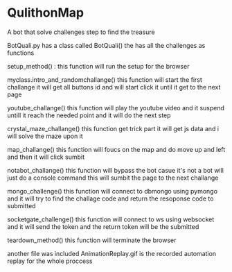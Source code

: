 # QulithonMap
A bot that solve challenges step to find the treasure 


BotQuali.py has a class called BotQuali() the has all the challenges as functions 

setup_method() : 
this function will run the setup for the browser 

myclass.intro_and_randomchallange()
this function will start the first challange it will get all buttons id and will start click it until it get to the next page

youtube_challange()
this function will play the youtube video and it suspend untill it reach the needed point and it will do the next step

crystal_maze_challange()
this function get trick part it will get js data and i will solve the maze upon it 

map_challange()
this function will foucs on the map and do move up and left and then it will click sumbit

notabot_challange()
this function will bypass the bot casue it's not a bot will just do a console command this will sumbit the page to the next challange

mongo_challenge()
this function will connect to dbmongo using pymongo and it will try to find the challage code and return the resoponse code to submitted

socketgate_challenge()
this function will connect to ws using websocket and it will send the token and the return token will be the submitted

teardown_method()
this function will terminate the browser



another file was included 
AnimationReplay.gif 
is the recorded automation replay for the whole proccess 
